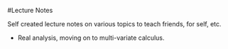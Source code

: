 #Lecture Notes 

Self created lecture notes on various topics to teach friends, for self, etc.

* Real analysis, moving on to multi-variate calculus.
